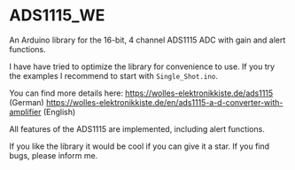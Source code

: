 # ADS1115_WE

An Arduino library for the 16-bit, 4 channel ADS1115 ADC with gain and alert functions.

I have have tried to optimize the library for convenience to use. If you try the examples I recommend to start with `Single_Shot.ino`.

You can find more details here:
https://wolles-elektronikkiste.de/ads1115 (German)
https://wolles-elektronikkiste.de/en/ads1115-a-d-converter-with-amplifier (English)

All features of the ADS1115 are implemented, including alert functions. 

If you like the library it would be cool if you can give it a star. If you find bugs, please inform me. 
